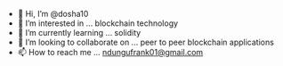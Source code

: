 - 👋 Hi, I’m @dosha10
- 👀 I’m interested in ... blockchain technology
- 🌱 I’m currently learning ... solidity
- 💞️ I’m looking to collaborate on ... peer to peer blockchain applications
- 📫 How to reach me ... ndungufrank01@gmail.com

<!---
dosha10/dosha10 is a ✨ special ✨ repository because its `README.md` (this file) appears on your GitHub profile.
You can click the Preview link to take a look at your changes.
--->
